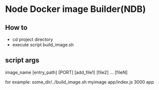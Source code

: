 # Node Docker image Builder(NDB)

## How to
- cd project directory
- execute script build_image.sh 
## script args
image_name [entry_path] [PORT] [add_file1] [file2] ... [fileN]

for example: 
some_dir/../build_image.sh myimage app/index.js 3000 app
